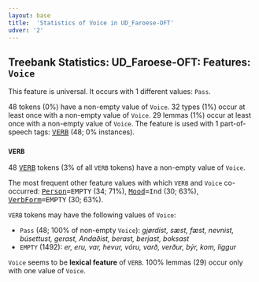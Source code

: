 ```yaml
---
layout: base
title:  'Statistics of Voice in UD_Faroese-OFT'
udver: '2'
---
```


## Treebank Statistics: UD_Faroese-OFT: Features: `Voice`

This feature is universal.
It occurs with 1 different values: `Pass`.

48 tokens (0%) have a non-empty value of `Voice`.
32 types (1%) occur at least once with a non-empty value of `Voice`.
29 lemmas (1%) occur at least once with a non-empty value of `Voice`.
The feature is used with 1 part-of-speech tags: <tt><a href="fo_oft-pos-VERB.html">VERB</a></tt> (48; 0% instances).

### `VERB`

48 <tt><a href="fo_oft-pos-VERB.html">VERB</a></tt> tokens (3% of all `VERB` tokens) have a non-empty value of `Voice`.

The most frequent other feature values with which `VERB` and `Voice` co-occurred: <tt><a href="fo_oft-feat-Person.html">Person</a></tt><tt>=EMPTY</tt> (34; 71%), <tt><a href="fo_oft-feat-Mood.html">Mood</a></tt><tt>=Ind</tt> (30; 63%), <tt><a href="fo_oft-feat-VerbForm.html">VerbForm</a></tt><tt>=EMPTY</tt> (30; 63%).

`VERB` tokens may have the following values of `Voice`:

* `Pass` (48; 100% of non-empty `Voice`): <em>gjørdist, sæst, fæst, nevnist, búsettust, gerast, Andaðist, berast, berjast, boksast</em>
* `EMPTY` (1492): <em>er, eru, var, hevur, vóru, varð, verður, býr, kom, liggur</em>

`Voice` seems to be **lexical feature** of `VERB`. 100% lemmas (29) occur only with one value of `Voice`.

